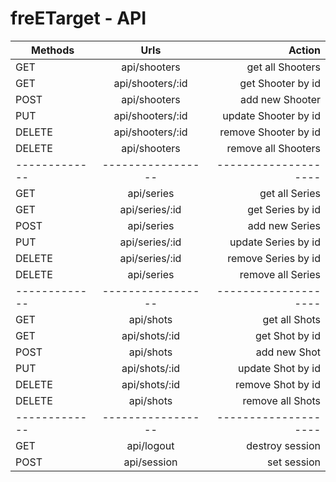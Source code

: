 # freETarget - API

| Methods       | Urls              | Action               |
| ------------- |:-----------------:| --------------------:|
| GET           | api/shooters      | get all Shooters     |
| GET           | api/shooters/:id  | get Shooter by id    |
| POST          | api/shooters      | add new Shooter      |
| PUT           | api/shooters/:id  | update Shooter by id |
| DELETE        | api/shooters/:id  | remove Shooter by id |
| DELETE        | api/shooters      | remove all Shooters  |
| ------------- | ----------------- | -------------------- |
| GET           | api/series        | get all Series       |
| GET           | api/series/:id    | get Series by id     |
| POST          | api/series        | add new Series       |
| PUT           | api/series/:id    | update Series by id  |
| DELETE        | api/series/:id    | remove Series by id  |
| DELETE        | api/series        | remove all Series    |
| ------------- | ----------------- | -------------------- |
| GET           | api/shots         | get all Shots        |
| GET           | api/shots/:id     | get Shot by id       |
| POST          | api/shots         | add new Shot         |
| PUT           | api/shots/:id     | update Shot by id    |
| DELETE        | api/shots/:id     | remove Shot by id    |
| DELETE        | api/shots         | remove all Shots     |
| ------------- | ----------------- | -------------------- |
| GET           | api/logout        | destroy session      |
| POST          | api/session       | set session          |

